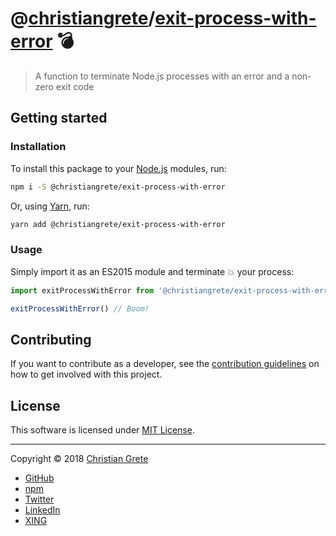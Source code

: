 # @[christiangrete][repository-owner-github-url]/[exit-process-with-error][repository-github-url] :bomb:

> A function to terminate Node.js processes with an error and a non-zero exit code

## Getting started

### Installation
To install this package to your [Node.js](https://nodejs.org) modules, run:
```sh
npm i -S @christiangrete/exit-process-with-error
```
Or, using [Yarn](https://yarnpkg.com), run:
```sh
yarn add @christiangrete/exit-process-with-error
```

### Usage
Simply import it as an ES2015 module and terminate :boom: your process:
```js
import exitProcessWithError from '@christiangrete/exit-process-with-error'

exitProcessWithError() // Boom!
```

## Contributing

If you want to contribute as a developer, see the [contribution guidelines](CONTRIBUTING.md) on how to get involved with this project.

## License

This software is licensed under [MIT License](LICENSE.md).

---

Copyright © 2018 [Christian Grete][repository-owner-url]
- [GitHub](https://github.com/ChristianGrete)
- [npm](https://www.npmjs.com/~christiangrete)
- [Twitter](https://twitter.com/ChristianGrete)
- [LinkedIn](https://www.linkedin.com/in/ChristianGrete)
- [XING](https://www.xing.com/profile/Christian_Grete2)

[repository-github-url]: https://github.com/ChristianGrete/exit-process-with-error
[repository-owner-github-url]: https://github.com/ChristianGrete
[repository-owner-url]: https://christiangrete.com